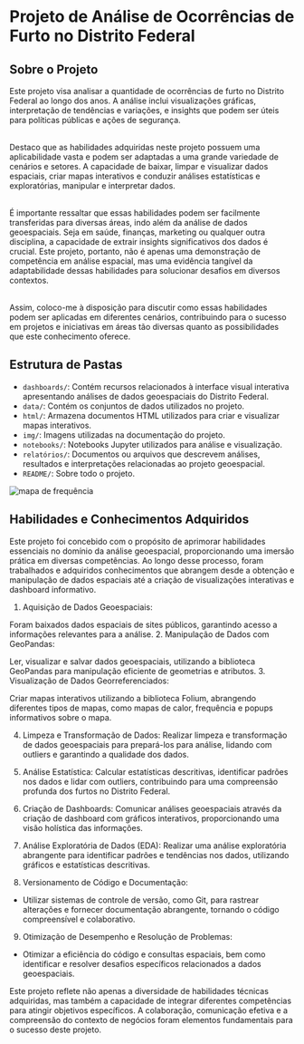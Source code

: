 
# Projeto de Análise de Ocorrências de Furto no Distrito Federal

## Sobre o Projeto

Este projeto visa analisar a quantidade de ocorrências de furto no Distrito Federal ao longo dos anos. A análise inclui visualizações gráficas, interpretação de tendências e variações, e insights que podem ser úteis para políticas públicas e ações de segurança. <br><br>

Destaco que as habilidades adquiridas neste projeto possuem uma aplicabilidade vasta e podem ser adaptadas a uma grande variedade de cenários e setores. A capacidade de baixar, limpar e visualizar dados espaciais, criar mapas interativos e conduzir análises estatísticas e exploratórias, manipular e interpretar dados.<br><br>

É importante ressaltar que essas habilidades podem ser facilmente transferidas para diversas áreas, indo além da análise de dados geoespaciais. Seja em saúde, finanças, marketing ou qualquer outra disciplina, a capacidade de extrair insights significativos dos dados é crucial. Este projeto, portanto, não é apenas uma demonstração de competência em análise espacial, mas uma evidência tangível da adaptabilidade dessas habilidades para solucionar desafios em diversos contextos.<br><br>

Assim, coloco-me à disposição para discutir como essas habilidades podem ser aplicadas em diferentes cenários, contribuindo para o sucesso em projetos e iniciativas em áreas tão diversas quanto as possibilidades que este conhecimento oferece.<br>




## Estrutura de Pastas
- `dashboards/`: Contém recursos relacionados à interface visual interativa apresentando análises de dados geoespaciais do Distrito Federal.
- `data/`: Contém os conjuntos de dados utilizados no projeto.
- `html/`: Armazena documentos HTML utilizados para criar e visualizar mapas interativos.
- `img/`: Imagens utilizadas na documentação do projeto.
- `notebooks/`: Notebooks Jupyter utilizados para análise e visualização.
- `relatórios/`: Documentos ou arquivos que descrevem análises, resultados e interpretações relacionadas ao projeto geoespacial.
- `README/`: Sobre todo o projeto.



![mapa de frequência]([images/gif1.gif](https://github.com/Fernandinho937/Data-Science/issues/3#issue-2051111132))










## Habilidades e Conhecimentos Adquiridos

Este projeto foi concebido com o propósito de aprimorar habilidades essenciais no domínio da análise geoespacial, proporcionando uma imersão prática em diversas competências. Ao longo desse processo, foram trabalhados e adquiridos conhecimentos que abrangem desde a obtenção e manipulação de dados espaciais até a criação de visualizações interativas e dashboard informativo.

1. Aquisição de Dados Geoespaciais:

Foram baixados dados espaciais de sites públicos, garantindo acesso a informações relevantes para a análise.
2. Manipulação de Dados com GeoPandas:

Ler, visualizar e salvar dados geoespaciais, utilizando a biblioteca GeoPandas para manipulação eficiente de geometrias e atributos.
3. Visualização de Dados Georreferenciados:

Criar mapas interativos utilizando a biblioteca Folium, abrangendo diferentes tipos de mapas, como mapas de calor, frequência e popups informativos sobre o mapa.

4. Limpeza e Transformação de Dados:
Realizar limpeza e transformação de dados geoespaciais para prepará-los para análise, lidando com outliers e garantindo a qualidade dos dados.

5. Análise Estatística:
Calcular estatísticas descritivas, identificar padrões nos dados e lidar com outliers, contribuindo para uma compreensão profunda dos furtos no Distrito Federal.

6. Criação de Dashboards:
Comunicar análises geoespaciais através da criação de dashboard com gráficos interativos, proporcionando uma visão holística das informações.

7. Análise Exploratória de Dados (EDA):
Realizar uma análise exploratória abrangente para identificar padrões e tendências nos dados, utilizando gráficos e estatísticas descritivas.

8. Versionamento de Código e Documentação:
- Utilizar sistemas de controle de versão, como Git, para rastrear alterações e fornecer documentação abrangente, tornando o código compreensível e colaborativo.

9. Otimização de Desempenho e Resolução de Problemas:
- Otimizar a eficiência do código e consultas espaciais, bem como identificar e resolver desafios específicos relacionados a dados geoespaciais.

Este projeto reflete não apenas a diversidade de habilidades técnicas adquiridas, mas também a capacidade de integrar diferentes competências para atingir objetivos específicos. A colaboração, comunicação efetiva e a compreensão do contexto de negócios foram elementos fundamentais para o sucesso deste projeto.


